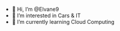 - 👋 Hi, I’m @Elvane9
- 👀 I’m interested in Cars & IT
- 🌱 I’m currently learning Cloud Computing


<!---
Elvane9/Elvane9 is a ✨ special ✨ repository because its `README.md` (this file) appears on your GitHub profile.
You can click the Preview link to take a look at your changes.
--->
